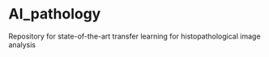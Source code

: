 # AI_pathology
Repository for state-of-the-art transfer learning for histopathological image analysis
